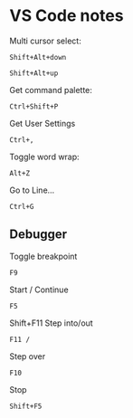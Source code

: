 # VS Code notes

Multi cursor select:

`Shift+Alt+down`

`Shift+Alt+up`

Get command palette:

`Ctrl+Shift+P`

Get User Settings

`Ctrl+,`

Toggle word wrap:

`Alt+Z`

Go to Line...

`Ctrl+G`

## Debugger

Toggle breakpoint

`F9`

Start / Continue

`F5`

Shift+F11 Step into/out

`F11 / `

Step over

`F10`

Stop

`Shift+F5`
